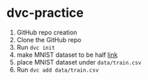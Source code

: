 # dvc-practice

1. GitHub repo creation
2. Clone the GitHub repo
3. Run `dvc init`
4. make MNIST dataset to be half [link](https://gist.githubusercontent.com/deep-diver/97be5e5ff9f6a7a00e0579043c165ec6/raw/722553c19448e591e07ebf791f8ed3bf218e9d37/separate_half.py)
5. place MNIST dataset under `data/train.csv`
6. Run `dvc add data/train.csv`

